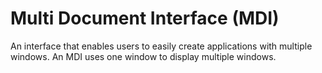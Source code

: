 # Multi Document Interface (MDI)

An interface that enables users to easily create applications with
multiple windows. An MDI uses one window to display multiple windows.
